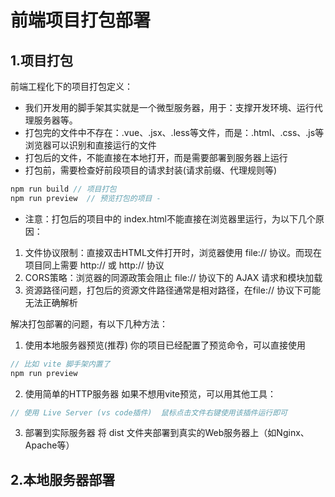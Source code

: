 # 前端项目打包部署

## 1.项目打包
前端工程化下的项目打包定义：
- 我们开发用的脚手架其实就是一个微型服务器，用于：支撑开发环境、运行代理服务器等。
- 打包完的文件中不存在：.vue、.jsx、.less等文件，而是：.html、.css、.js等浏览器可以识别和直接运行的文件
- 打包后的文件，不能直接在本地打开，而是需要部署到服务器上运行
- 打包前，需要检查好前段项目的请求封装(请求前缀、代理规则等)

```javascript
npm run build // 项目打包
npm run preview  // 预览打包的项目 - 
```
- 注意：打包后的项目中的 index.html不能直接在浏览器里运行，为以下几个原因：
1. 文件协议限制：直接双击HTML文件打开时，浏览器使用 file:// 协议。而现在项目同上需要 http:// 或 http:// 协议
2. CORS策略：浏览器的同源政策会阻止 file:// 协议下的 AJAX 请求和模块加载
3. 资源路径问题，打包后的资源文件路径通常是相对路径，在file:// 协议下可能无法正确解析

解决打包部署的问题，有以下几种方法：
1. 使用本地服务器预览(推荐)
你的项目已经配置了预览命令，可以直接使用
```javascript
// 比如 vite 脚手架内置了
npm run preview
```
2. 使用简单的HTTP服务器
如果不想用vite预览，可以用其他工具：
```javascript 
// 使用 Live Server (vs code插件)  鼠标点击文件右键使用该插件运行即可
```
3. 部署到实际服务器
将 dist 文件夹部署到真实的Web服务器上（如Nginx、Apache等） 

## 2.本地服务器部署





















































































































































































































































